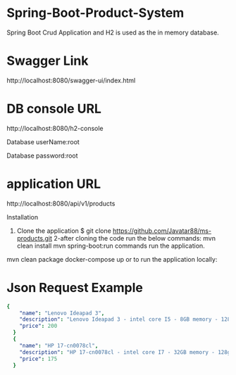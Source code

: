 # Spring-Boot-Product-System
Spring Boot Crud Application and H2 is used as the in memory database.
# Swagger Link
http://localhost:8080/swagger-ui/index.html
# DB console URL 
http://localhost:8080/h2-console

Database userName:root

Database password:root

# application URL 
http://localhost:8080/api/v1/products

Installation
1. Clone the application
 $ git clone https://github.com/Javatar88/ms-products.git
2-after  cloning the code run the below commands:
mvn clean install
mvn spring-boot:run
commands run the application.



mvn clean package
docker-compose up
or to run the application locally:

# Json Request Example
```yaml
{
    "name": "Lenovo Ideapad 3",
    "description": "Lenovo Ideapad 3 - intel core I5 - 8GB memory - 128gb ssd",
    "price": 200
  }
  {
    "name": "HP 17-cn0078cl",
    "description": "HP 17-cn0078cl - intel core I7 - 32GB memory - 128gb ssd",
    "price": 175
  }
